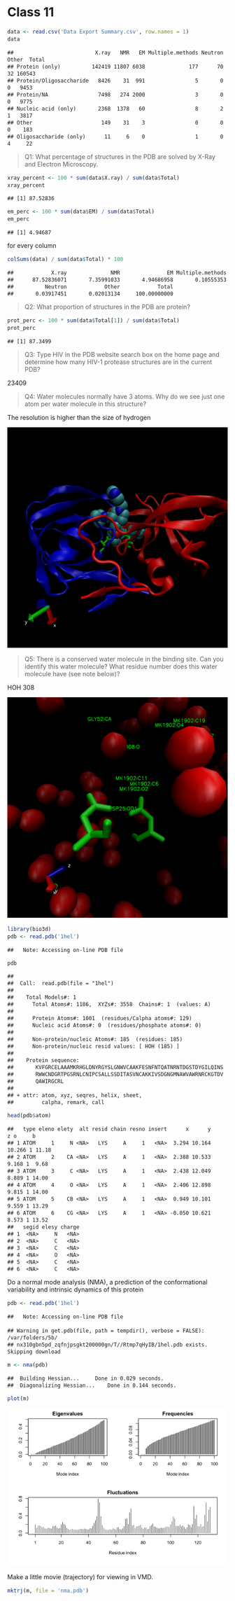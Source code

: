 Class 11
================

``` r
data <- read.csv('Data Export Summary.csv', row.names = 1)
data
```

    ##                          X.ray   NMR   EM Multiple.methods Neutron Other  Total
    ## Protein (only)          142419 11807 6038              177      70    32 160543
    ## Protein/Oligosaccharide   8426    31  991                5       0     0   9453
    ## Protein/NA                7498   274 2000                3       0     0   9775
    ## Nucleic acid (only)       2368  1378   60                8       2     1   3817
    ## Other                      149    31    3                0       0     0    183
    ## Oligosaccharide (only)      11     6    0                1       0     4     22

> Q1: What percentage of structures in the PDB are solved by X-Ray and
> Electron Microscopy.

``` r
xray_percent <- 100 * sum(data$X.ray) / sum(data$Total)
xray_percent
```

    ## [1] 87.52836

``` r
em_perc <- 100 * sum(data$EM) / sum(data$Total)
em_perc
```

    ## [1] 4.94687

for every column

``` r
colSums(data) / sum(data$Total) * 100
```

    ##            X.ray              NMR               EM Multiple.methods 
    ##      87.52836071       7.35991033       4.94686958       0.10555353 
    ##          Neutron            Other            Total 
    ##       0.03917451       0.02013134     100.00000000

> Q2: What proportion of structures in the PDB are protein?

``` r
prot_perc <- 100 * sum(data$Total[1]) / sum(data$Total)
prot_perc
```

    ## [1] 87.3499

> Q3: Type HIV in the PDB website search box on the home page and
> determine how many HIV-1 protease structures are in the current PDB?

23409

> Q4: Water molecules normally have 3 atoms. Why do we see just one atom
> per water molecule in this structure?

The resolution is higher than the size of hydrogen

![](1hsg.png)

> Q5: There is a conserved water molecule in the binding site. Can you
> identify this water molecule? What residue number does this water
> molecule have (see note below)?

HOH 308

![](1hsg2.png)

``` r
library(bio3d)
pdb <- read.pdb('1hel')
```

    ##   Note: Accessing on-line PDB file

``` r
pdb
```

    ## 
    ##  Call:  read.pdb(file = "1hel")
    ## 
    ##    Total Models#: 1
    ##      Total Atoms#: 1186,  XYZs#: 3558  Chains#: 1  (values: A)
    ## 
    ##      Protein Atoms#: 1001  (residues/Calpha atoms#: 129)
    ##      Nucleic acid Atoms#: 0  (residues/phosphate atoms#: 0)
    ## 
    ##      Non-protein/nucleic Atoms#: 185  (residues: 185)
    ##      Non-protein/nucleic resid values: [ HOH (185) ]
    ## 
    ##    Protein sequence:
    ##       KVFGRCELAAAMKRHGLDNYRGYSLGNWVCAAKFESNFNTQATNRNTDGSTDYGILQINS
    ##       RWWCNDGRTPGSRNLCNIPCSALLSSDITASVNCAKKIVSDGNGMNAWVAWRNRCKGTDV
    ##       QAWIRGCRL
    ## 
    ## + attr: atom, xyz, seqres, helix, sheet,
    ##         calpha, remark, call

``` r
head(pdb$atom)
```

    ##   type eleno elety  alt resid chain resno insert      x      y      z o     b
    ## 1 ATOM     1     N <NA>   LYS     A     1   <NA>  3.294 10.164 10.266 1 11.18
    ## 2 ATOM     2    CA <NA>   LYS     A     1   <NA>  2.388 10.533  9.168 1  9.68
    ## 3 ATOM     3     C <NA>   LYS     A     1   <NA>  2.438 12.049  8.889 1 14.00
    ## 4 ATOM     4     O <NA>   LYS     A     1   <NA>  2.406 12.898  9.815 1 14.00
    ## 5 ATOM     5    CB <NA>   LYS     A     1   <NA>  0.949 10.101  9.559 1 13.29
    ## 6 ATOM     6    CG <NA>   LYS     A     1   <NA> -0.050 10.621  8.573 1 13.52
    ##   segid elesy charge
    ## 1  <NA>     N   <NA>
    ## 2  <NA>     C   <NA>
    ## 3  <NA>     C   <NA>
    ## 4  <NA>     O   <NA>
    ## 5  <NA>     C   <NA>
    ## 6  <NA>     C   <NA>

Do a normal mode analysis (NMA), a prediction of the conformational
variability and intrinsic dynamics of this protein

``` r
pdb <- read.pdb('1hel')
```

    ##   Note: Accessing on-line PDB file

    ## Warning in get.pdb(file, path = tempdir(), verbose = FALSE): /var/folders/5b/
    ## nx310gbn5pd_zqfnjpsgkt200000gn/T//Rtmp7qHyIB/1hel.pdb exists. Skipping download

``` r
m <- nma(pdb)
```

    ##  Building Hessian...     Done in 0.029 seconds.
    ##  Diagonalizing Hessian...    Done in 0.144 seconds.

``` r
plot(m)
```

![](class11_files/figure-gfm/unnamed-chunk-8-1.png)<!-- -->

Make a little movie (trajectory) for viewing in VMD.

``` r
mktrj(m, file = 'nma.pdb')
```
